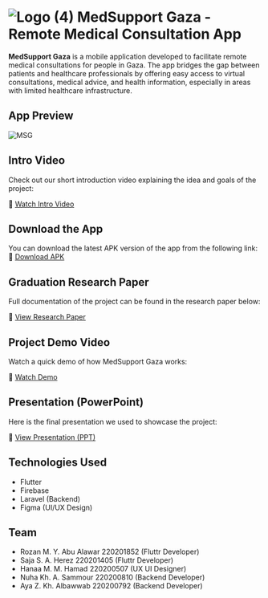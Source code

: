 #  ![Logo (4)](https://github.com/user-attachments/assets/e48be844-dcc7-4748-adde-c87c2739ea6d)  MedSupport Gaza - Remote Medical Consultation App  


**MedSupport Gaza** is a mobile application developed to facilitate remote medical consultations for people in Gaza. The app bridges the gap between patients and healthcare professionals by offering easy access to virtual consultations, medical advice, and health information, especially in areas with limited healthcare infrastructure.


## App Preview

![MSG](https://github.com/user-attachments/assets/1ee1109a-a7dc-421e-b69b-a9107353df67)


## Intro Video

Check out our short introduction video explaining the idea and goals of the project:

🔗 [Watch Intro Video](https://drive.google.com/file/d/1qxsPIM4xfQqrRDYaJ9eH0gNDgcujwHS7/view?usp=drive_link)


## Download the App

You can download the latest APK version of the app from the following link:
🔗 [Download APK](https://drive.google.com/file/d/1gKQmCMkvGNDToCj_pEznZVvZ5ZmImWwk/view?usp=drive_link)

## Graduation Research Paper

Full documentation of the project can be found in the research paper below:

🔗 [View Research Paper](https://drive.google.com/file/d/1PEhc5SBtfaxv707PGMXmssrpF7aMAYee/view?usp=drive_link)


## Project Demo Video

Watch a quick demo of how MedSupport Gaza works:

🔗 [Watch Demo](https://drive.google.com/file/d/1c1TcwcG1pOzvUN32fUpmOLfJDaqYSrcx/view?usp=drive_link)


## Presentation (PowerPoint)

Here is the final presentation we used to showcase the project:

🔗 [View Presentation (PPT)](https://docs.google.com/presentation/d/1CWW-17y6G5tmrav6pbULsN5V9tnpkQQR/edit?usp=drive_link&ouid=112386082573091754840&rtpof=true&sd=true)


## Technologies Used

- Flutter
- Firebase
- Laravel (Backend)
- Figma (UI/UX Design)


## Team

- Rozan M. Y. Abu Alawar 220201852 (Fluttr Developer)
- Saja S. A. Herez 220201405 (Fluttr Developer)
- Hanaa M.  M. Hamad 220200507 (UX UI Designer)
- Nuha Kh. A. Sammour 220200810 (Backend Developer)
- Aya Z. Kh. Albawwab 220200792 (Backend Developer)



